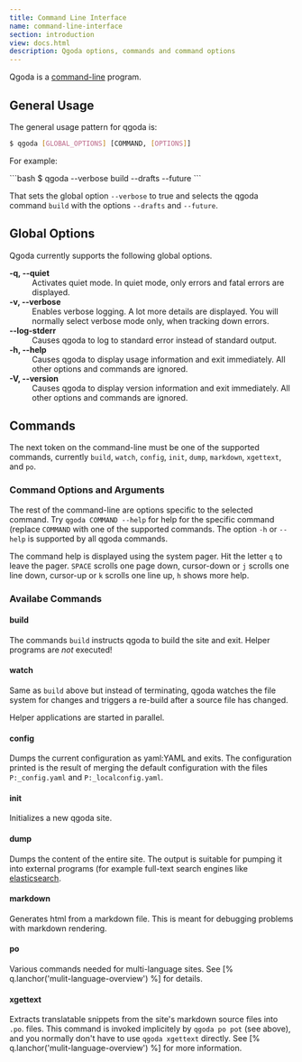 ```yaml
---
title: Command Line Interface
name: command-line-interface
section: introduction
view: docs.html
description: Qgoda options, commands and command options
---
```

Qgoda is a [command-line](http://www.guido-flohr.net/command-line/) program.
<qgoda-toc/>

## General Usage

The general usage pattern for qgoda is:

<!--qgoda-no-xgettext-->
```bash
$ qgoda [GLOBAL_OPTIONS] [COMMAND, [OPTIONS]]
```
<!--/qgoda-no-xgettext-->

For example:

<qgoda-no-gettext>
```bash
$ qgoda --verbose build --drafts --future
```
<!--/qgoda-no-xgettext-->

That sets the global option `--verbose` to true and selects the qgoda command `build` with the options `--drafts` and `--future`.

## Global Options

Qgoda currently supports the following global options.

<dl>
  <dt><strong>-q, --quiet</strong></dt>
  <dd>Activates quiet mode.  In quiet mode, only errors and fatal errors are displayed.</dd>

  <dt><strong>-v, --verbose</strong></dt>
  <dd>Enables verbose logging.  A lot more details are displayed.  You will normally select verbose mode only, when tracking down errors.</dd>

  <dt><strong>--log-stderr</strong></dt>
  <dd>Causes qgoda to log to standard error instead of standard output.</dd>

  <dt><strong>-h, --help</strong></dt>
  <dd>Causes qgoda to display usage information and exit immediately.  All other options and commands are ignored.</dd>

  <dt><strong>-V, --version</strong></dt>
  <dd>Causes qgoda to display version information and exit immediately.  All other options and commands are ignored.</dd>
</dl>

## Commands

The next token on the command-line must be one of the supported commands, currently `build`, `watch`, `config`, `init`, `dump`, `markdown`, `xgettext`, and `po`.

### Command Options and Arguments

The rest of the command-line are options specific to the selected command.  Try `qgoda COMMAND --help` for help for the specific command (replace `COMMAND` with one of the supported commands.  The option `-h` or `--help` is supported by all qgoda commands.

The command help is displayed using the system pager.  Hit the letter `q` to leave the pager.  `SPACE` scrolls one page down, cursor-down or `j` scrolls one line down, cursor-up or `k` scrolls one line up, `h` shows more help.

### Availabe Commands

<!--qgoda-no-xgettext-->
#### build
<!--/qgoda-no-xgettext-->

The commands `build` instructs qgoda to build the site and exit.  Helper programs are *not* executed!

<!--qgoda-no-xgettext-->
#### watch
<!--/qgoda-no-xgettext-->

Same as `build` above but instead of terminating, qgoda watches the file system for changes and triggers a re-build after a source file has changed.

Helper applications are started in parallel.

<!--qgoda-no-xgettext-->
#### config
<!--/qgoda-no-xgettext-->

Dumps the current configuration as <q-term>yaml:YAML</q-term> and exits.  The configuration printed is the result of merging the default configuration with the files `P:_config.yaml` and `P:_localconfig.yaml`.

<!--qgoda-no-xgettext-->
#### init
<!--/qgoda-no-xgettext-->

Initializes a new qgoda site.

<!--qgoda-no-xgettext-->
#### dump
<!--/qgoda-no-xgettext-->

Dumps the content of the entire site.  The output is suitable for pumping it into external programs (for example full-text search engines like [elasticsearch](https://www.elastic.co/).

<!--qgoda-no-xgettext-->
#### markdown
<!--/qgoda-no-xgettext-->

Generates <q-term>html</q-term> from a <q-term>markdown</q-term> file.  This is meant for debugging problems with markdown rendering.

<!--qgoda-no-xgettext-->
#### po
<!--/qgoda-no-xgettext-->

Various commands needed for multi-language sites.  See [% q.lanchor('mulit-language-overview') %] for details.

<!--qgoda-no-xgettext-->
#### xgettext
<!--/qgoda-no-xgettext-->

Extracts translatable snippets from the site's markdown source files into `.po`. files.  This command is invoked implicitely by `qgoda po pot` (see above), and you normally don't have to use `qgoda xgettext` directly.  See [% q.lanchor('mulit-language-overview') %] for more information.
